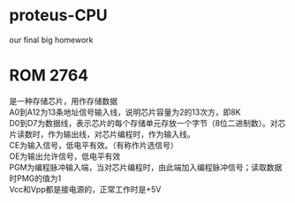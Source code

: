 # proteus-CPU
our final big homework
# ROM 2764
是一种存储芯片，用作存储数据<br>
A0到A12为13条地址信号输入线，说明芯片容量为2的13次方，即8K<br>
D0到D7为数据线，表示芯片的每个存储单元存放一个字节（8位二进制数）。对芯片读数时，作为输出线，对芯片编程时，作为输入线。<br>
CE为输入信号，低电平有效。（有称作片选信号）<br>
OE为输出允许信号，低电平有效<br>
PGM为编程脉冲输入端，当对芯片编程时，由此端加入编程脉冲信号；读取数据时PMG的值为1<br>
Vcc和Vpp都是接电源的，正常工作时是+5V

